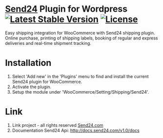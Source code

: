 # [Send24](http://send24.com) Plugin for Wordpress [![Latest Stable Version](https://poser.pugx.org/barbotkin/send24/v/stable)](https://packagist.org/packages/barbotkin/send24) [![License](https://poser.pugx.org/barbotkin/send24/license.svg)](http://opensource.org/licenses/GPL-3.0)

Easy shipping integration for WooCommerce with Send24 shipping plugin. Online purchase, printing of shipping labels, booking of regular and express deliveries and real-time shipment tracking. 

# Installation

1. Select 'Add new' in the 'Plugins' menu to find and install the current Send24 plugin for WooCommerce.
2. Activate the plugin.
3. Setup the module under 'WooCommerce/Setting/Shipping/Send24'.

# Link 
1. Link project - all rights reserved <a href="http://send24.com">Send24.com</a>
2. Documentation Send24 Api: http://docs.send24.com/v1.0/docs